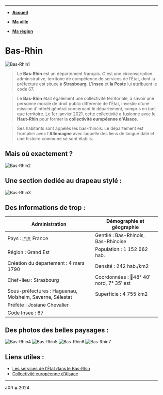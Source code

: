 ___
* [__Accueil__](index.md)

* [__Ma ville__](ma-ville.md)

* [__Ma région__](ma-region.md)

# Bas-Rhin

![Bas-Rhin1](https://encrypted-tbn0.gstatic.com/licensed-image?q=tbn:ANd9GcSq_xiVYagCQdxwDv_JQ6PLbbWijJh0QgTB6SGhMQI1dsgow51sI7oC_oOEO8pd3G10igEsiEcWsJEIx9T6bdztkAG7bNRhY0OUGlDLRw)

>Le __Bas-Rhin__ est un département français. C'est une circonscription administrative, territoire de compétence de services de l’État, dont la préfecture est située à __Strasbourg__. L'__Insee__ et __la Poste__ lui attribuent le code 67.

>Le __Bas-Rhin__ était également une collectivité territoriale, à savoir une personne morale de droit public différente de l'État, investie d'une mission d'intérêt général concernant le département, compris en tant que territoire. Le 1er janvier 2021, cette collectivité a fusionné avec le __Haut-Rhin__ pour former la __collectivité européenne d'Alsace__.

>Ses habitants sont appelés les bas-rhinois. Le département est frontalier avec l'__Allemagne__ avec laquelle des liens de longue date et une histoire commune se sont établis.

## Mais où exactement ?

![Bas-Rhin2](https://upload.wikimedia.org/wikipedia/commons/thumb/5/55/Bas-Rhin-Position.svg/langfr-560px-Bas-Rhin-Position.svg.png)

## Une section dediée au drapeau stylé :

![Bas-Rhin3](https://upload.wikimedia.org/wikipedia/commons/1/1e/Drapeau_bas_rhin.jpg)

## Des informations de trop :

| Administration | Démographie et géographie |
| ----------- | ----------- 
| Pays : 🇫🇷 France | Gentilé : Bas-Rhinois, Bas-Rhinoise |
| Région : Grand Est  | Population : 1 152 662 hab. |
| Création du département : 4 mars 1790 | Densité : 242 hab./km2 |
| Chef-lieu : Strasbourg | Coordonnées : 📍48° 40′ nord, 7° 35′ est |
| Sous-préfectures : Haguenau, Molsheim, Saverne, Sélestat | Superficie : 4 755 km2 |
| Préfète : Josiane Chevalier | |
| Code Insee : 67 | |

## Des photos des belles paysages :

![Bas-Rhin4](https://upload.wikimedia.org/wikipedia/commons/9/98/Plaine_d%27Alsace_%26_S%C3%A9lestat.jpg?uselang=fr)
![Bas-Rhin5](https://upload.wikimedia.org/wikipedia/commons/e/e5/Ch%C3%A2teau_de_l%27Ortenbourg_%28450_m%29_%28Scherwiller%29_%281%29.jpg?uselang=fr)
![Bas-Rhin6](https://upload.wikimedia.org/wikipedia/commons/e/e3/Blienschwiller_018.JPG?uselang=fr)
![Bas-Rhin7](https://upload.wikimedia.org/wikipedia/commons/e/ec/Vue_Monument_comm%C3%A9moratif_du_1er_r%C3%A9giment_d%27artillerie_de_Hesse_4.JPG?uselang=fr)

## Liens utiles :

* [Les services de l'État dans le Bas-Rhin](https://www.bas-rhin.gouv.fr/)
* [Collectivité européenne d'Alsace](https://www.alsace.eu/)
---
JXR ◈ 2024
